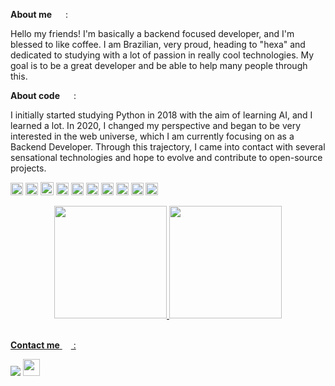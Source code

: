 **About me** <img height="14em" width="14em" src="https://super.so/icon/light/coffee.svg"> :

Hello my friends! I'm basically a backend focused developer, and I'm blessed to like coffee. I am Brazilian, very proud, heading to "hexa" and dedicated to studying with a lot of passion in really cool technologies. My goal is to be a great developer and be able to help many people through this.

**About code** <img height="14em" width="14em" src="https://super.so/icon/light/git-merge.svg"> :

I initially started studying Python in 2018 with the aim of learning AI, and I learned a lot. In 2020, I changed my perspective and began to be very interested in the web universe, which I am currently focusing on as a Backend Developer. Through this trajectory, I came into contact with several sensational technologies and hope to evolve and contribute to open-source projects.

<code><img height="20" alt="typescript" src="https://cdn.icon-icons.com/icons2/2415/PNG/512/typescript_original_logo_icon_146317.png"></code>
<code><img height="20" alt="javascript" src="https://cdn.icon-icons.com/icons2/2415/PNG/512/javascript_original_logo_icon_146455.png"></code>
<code><img height="21" alt="python" src="https://upload.wikimedia.org/wikipedia/commons/thumb/c/c3/Python-logo-notext.svg/800px-Python-logo-notext.svg.png"></code>
<code><img height="20" alt="docker" src="https://cdn.icon-icons.com/icons2/2699/PNG/512/docker_tile_logo_icon_168248.png"></code>
<code><img height="20" alt="aws" src="https://www.inovex.de/wp-content/uploads/Amazon_Web_Services_Logo-kl.png"></code>
<code><img height="20" width="20" alt="nest" src="https://www.codewithvlad.com/assets/svg/nest-logo.svg"></code>
<code><img height="20" alt="django" src="https://img.stackshare.io/service/994/4aGjtNQv.png"></code>
<code><img height="20" alt="html" src="https://cdn2.iconfinder.com/data/icons/metro-ui-dock/512/HTML5.png"></code>
<code><img height="20" alt="css" src="https://cdn0.iconfinder.com/data/icons/long-shadow-web-icons/512/css-512.png"></code>
<code><img height="20" alt="arch" src="https://cdn.icon-icons.com/icons2/1508/PNG/512/distributorlogoarchlinux_103805.png"></code>

<div align="center">
  <a href="https://github.com/salesof7">
  <img 
    height="180em" 
    src="https://github-readme-stats-salesof7.vercel.app/api?username=salesof7&theme=ayu-mirage&title_color=02665C&ring_color=264773&show_icons=true&icon_color=6FA6A6&text_color=E0E0E0&count_private=true"
  >
  <img 
    height="180em" 
    src="https://github-readme-stats-salesof7.vercel.app/api/top-langs/?username=salesof7&layout=compact&theme=ayu-mirage&title_color=E0E0E0&text_color=6FA6A6&langs_count=6"
  >
</div>

<br/>

**Contact me** <img height="14em" width="14em" src="https://super.so/icon/light/headphones.svg"> :

<div>
  <a href="https://github.com/salesof7" target="_blank"><img src="https://img.shields.io/badge/GitHub-100000?style=for-the-badge&logo=github&logoColor=white" target="_blank"></a>
  <a href="https://github.com/salesof7" target="_blank"><img src="https://img.shields.io/badge/LinkedIn-0077B5?style=for-the-badge&logo=linkedin&logoColor=white" target="_blank" height="27px"></a>
</div>

<!-- https://icon-icons.com/pt/ -->
<!-- https://super.so/icons-light   -->
